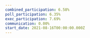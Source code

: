 ```yaml
---
combined_participation: 6.58%
poll_participation: 6.35%
exec_participation: 7.69%
communication: 0.00%
start_date: 2021-08-16T00:00:00.000Z
---
```


